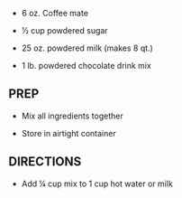 - 6 oz. Coffee mate

- ½ cup powdered sugar

- 25 oz. powdered milk (makes 8 qt.)

- 1 lb. powdered chocolate drink mix

## PREP

- Mix all ingredients together

- Store in airtight container

## DIRECTIONS

- Add ¼ cup mix to 1 cup hot water or milk
